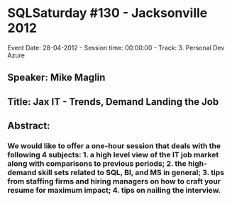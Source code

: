 # SQLSaturday #130 - Jacksonville 2012
Event Date: 28-04-2012 - Session time: 00:00:00 - Track: 3. Personal Dev  Azure
## Speaker: Mike Maglin
## Title: Jax IT - Trends, Demand  Landing the Job
## Abstract:
### We would like to offer a one-hour session that deals with the following 4 subjects: 1. a high level view of the IT job market along with comparisons to previous periods; 2. the high-demand skill sets related to SQL, BI, and MS in general; 3. tips from staffing firms and hiring managers on how to craft your resume for maximum impact; 4. tips on nailing the interview.
